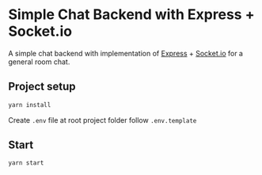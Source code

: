 # Simple Chat Backend with Express + Socket.io

A simple chat backend with implementation of [Express](https://expressjs.com/) + [Socket.io](https://socket.io/) for a general room chat.

## Project setup

```bash
yarn install
```

Create `.env` file at root project folder follow `.env.template`

## Start

```bash
yarn start
```
